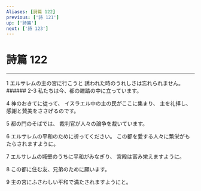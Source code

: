 ```yaml
---
Aliases: [詩篇 122]
previous: ['詩 121']
up: ['詩篇']
next: ['詩 123']
---
```

# 詩篇 122

***




1 
エルサレムの主の宮に行こうと 誘われた時のうれしさは忘れられません。 ###### 2-3 私たちは今、都の雑踏の中に立っています。 



4 
神のおきてに従って、 イスラエル中の主の民がここに集まり、 主を礼拝し、感謝と賛美をささげるのです。 



5 
都の門のそばでは、 裁判官が人々の論争を裁いています。 



6 
エルサレムの平和のために祈ってください。 この都を愛する人々に繁栄がもたらされますように。 



7 
エルサレムの城壁のうちに平和がみなぎり、 宮殿は富み栄えますように。 



8 
この都に住む友、兄弟のために願います。 



9 
主の宮にふさわしい平和で満たされますようにと。
